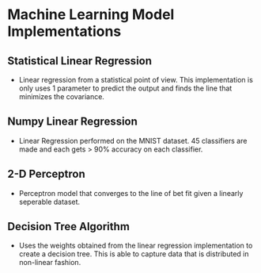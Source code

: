 # Machine Learning Model Implementations
## Statistical Linear Regression
- Linear regression from a statistical point of view. This implementation is only uses 1 parameter to predict the output and finds the line that minimizes the covariance.
## Numpy Linear Regression
- Linear Regression performed on the MNIST dataset. 45 classifiers are made and each gets > 90% accuracy on each classifier.
## 2-D Perceptron
- Perceptron model that converges to the line of bet fit given a linearly seperable dataset.
## Decision Tree Algorithm
- Uses the weights obtained from the linear regression implementation to create a decision tree. This is able to capture data that is distributed in non-linear fashion.

